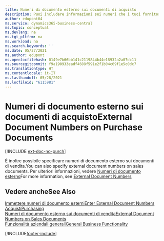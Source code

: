 ```yaml
---
title: Numeri di documento esterno sui documenti di acquisto
description: Puoi includere informazioni sui numeri che i tuoi fornitori assegnano ai documenti che ti inviano utilizzando il campo Numero documento esterno o il campo Vs. riferimento. Scopri la differenza tra i due campi qui.
author: edupont04
ms.service: dynamics365-business-central
ms.topic: conceptual
ms.devlang: na
ms.tgt_pltfrm: na
ms.workload: na
ms.search.keywords: ''
ms.date: 05/27/2021
ms.author: edupont
ms.openlocfilehash: 0149e7b66bb141c2119844b44e18932a2a07dc11
ms.sourcegitcommit: f9a190933eadf4608f591e2f1b04c69f1e5c0dc7
ms.translationtype: HT
ms.contentlocale: it-IT
ms.lasthandoff: 05/28/2021
ms.locfileid: "6115981"
---
```

# <a name="external-document-numbers-on-purchase-documents"></a><span data-ttu-id="b7d2f-104">Numeri di documento esterno sui documenti di acquisto</span><span class="sxs-lookup"><span data-stu-id="b7d2f-104">External Document Numbers on Purchase Documents</span></span>

[!INCLUDE [ext-doc-no-purch](includes/ext-doc-no-purch.md)]

<span data-ttu-id="b7d2f-105">È inoltre possibile specificare numeri di documento esterno sui documenti di vendita.</span><span class="sxs-lookup"><span data-stu-id="b7d2f-105">You can also specify external document numbers on sales documents.</span></span> <span data-ttu-id="b7d2f-106">Per ulteriori informazioni, vedere [Numeri di documento esterno](sales-how-invoice-sales.md#external-document-numbers)</span><span class="sxs-lookup"><span data-stu-id="b7d2f-106">For more information, see [External Document Numbers](sales-how-invoice-sales.md#external-document-numbers)</span></span>

## <a name="see-also"></a><span data-ttu-id="b7d2f-107">Vedere anche</span><span class="sxs-lookup"><span data-stu-id="b7d2f-107">See Also</span></span>

[<span data-ttu-id="b7d2f-108">Immettere numeri di documento esterni</span><span class="sxs-lookup"><span data-stu-id="b7d2f-108">Enter External Document Numbers</span></span>](across-enter-external-document-numbers.md)  
[<span data-ttu-id="b7d2f-109">Acquisti</span><span class="sxs-lookup"><span data-stu-id="b7d2f-109">Purchasing</span></span>](purchasing-manage-purchasing.md)  
[<span data-ttu-id="b7d2f-110">Numeri di documento esterno sui documenti di vendita</span><span class="sxs-lookup"><span data-stu-id="b7d2f-110">External Document Numbers on Sales Documents</span></span>](sales-how-invoice-sales.md#external-document-numbers)  
[<span data-ttu-id="b7d2f-111">Funzionalità aziendali generali</span><span class="sxs-lookup"><span data-stu-id="b7d2f-111">General Business Functionality</span></span>](ui-across-business-areas.md)  

[!INCLUDE[footer-include](includes/footer-banner.md)]